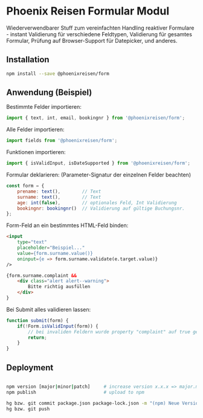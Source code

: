 # Phoenix Reisen Formular Modul

Wiederverwendbarer Stuff zum vereinfachten Handling reaktiver Formulare - instant Validierung für verschiedene Feldtypen, Validierung für gesamtes Formular, Prüfung auf Browser-Support für Datepicker, und anderes.

## Installation

```bash
npm install --save @phoenixreisen/form
```

## Anwendung (Beispiel)

Bestimmte Felder importieren:

```js
import { text, int, email, bookingnr } from '@phoenixreisen/form';
```

Alle Felder importieren:

```js
import fields from '@phoenixreisen/form';
```

Funktionen importieren:

```js
import { isValidInput, isDateSupported } from '@phoenixreisen/form';
```

Formular deklarieren:
(Parameter-Signatur der einzelnen Felder beachten)

```js
const form = {
    prename: text(),        // Text
    surname: text(),        // Text
    age: int(false),        // optionales Feld, Int Validierung
    bookingnr: bookingnr()  // Validierung auf gültige Buchungsnr.
};
```

Form-Feld an ein bestimmtes HTML-Feld binden:

```html
<input 
    type="text"
    placeholder="Beispiel..."
    value={form.surname.value()}
    oninput={e => form.surname.validate(e.target.value)}
/>

{form.surname.complaint &&
    <div class="alert alert--warning">
        Bitte richtig ausfüllen
    </div>
}
```

Bei Submit alles validieren lassen:

```js
function submit(form) {
    if(!Form.isValidInput(form)) {
        // bei invaliden Feldern wurde property "complaint" auf true gesetzt.
        return;
    }
}
```


## Deployment

```bash

npm version [major|minor|patch]     # increase version x.x.x => major.minor.patch
npm publish                         # upload to npm

hg bzw. git commit package.json package-lock.json -m "(npm) Neue Version"
hg bzw. git push
```